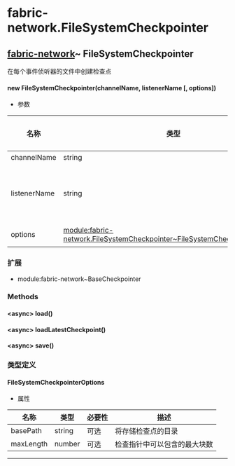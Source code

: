 # fabric-network.FileSystemCheckpointer

## [fabric-network](https://hyperledger.github.io/fabric-sdk-node/release-1.4/module-fabric-network.html)~ FileSystemCheckpointer

在每个事件侦听器的文件中创建检查点

#### new FileSystemCheckpointer(channelName, listenerName [, options])

- 参数

| 名称         | 类型                                                                                                                                                                                                                     | 必要性 | 描述                                                             |
| ------------ | ------------------------------------------------------------------------------------------------------------------------------------------------------------------------------------------------------------------------ | ------ | ---------------------------------------------------------------- |
| channelName  | string                                                                                                                                                                                                                   |        | 网络                                                             |
| listenerName | string                                                                                                                                                                                                                   |        | 侦听器的名称是检查点 The name of the listener being checkpointer |
| options      | [module:fabric-network.FileSystemCheckpointer~FileSystemCheckpointerOptions](https://hyperledger.github.io/fabric-sdk-node/release-1.4/module-fabric-network.FileSystemCheckpointer.html#~FileSystemCheckpointerOptions) | 可选   |                                                                  |

### 扩展

- module:fabric-network~BaseCheckpointer

### Methods

#### &lt;async&gt; load()

#### &lt;async&gt; loadLatestCheckpoint()

#### &lt;async&gt; save()

### 类型定义

#### FileSystemCheckpointerOptions

- 属性

| 名称      | 类型   | 必要性 | 描述                         |
| --------- | ------ | ------ | ---------------------------- |
| basePath  | string | 可选   | 将存储检查点的目录           |
| maxLength | number | 可选   | 检查指针中可以包含的最大块数 |

---
